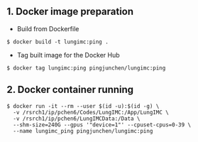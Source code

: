 ## 1. Docker image preparation
* Build from Dockerfile
```
$ docker build -t lungimc:ping .
```
* Tag built image for the Docker Hub
```
$ docker tag lungimc:ping pingjunchen/lungimc:ping
```


## 2. Docker container running
```
$ docker run -it --rm --user $(id -u):$(id -g) \
  -v /rsrch1/ip/pchen6/Codes/LungIMC:/App/LungIMC \
  -v /rsrch1/ip/pchen6/LungIMCData:/Data \
  --shm-size=240G --gpus '"device=1"' --cpuset-cpus=0-39 \
  --name lungimc_ping pingjunchen/lungimc:ping 
```
